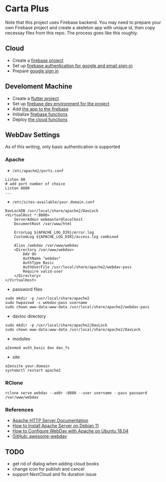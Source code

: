 # Carta Plus

Note that this project uses Firebase backend. You may need to prepare your
own Firebase project and create a skeleton app with unique id, then copy 
necessay files from this repo. The process goes like this roughly.

## Cloud
* Create a [firebase project](https://firebase.google.com/docs/functions/get-started?gen=2nd)
* Set up [firebase authentication for google and email sign-in](https://firebase.google.com/docs/auth/flutter/start)
* Prepare [google sign in](https://pub.dev/packages/google_sign_in)

## Develoment Machine
* Create a [flutter project](https://stackoverflow.com/questions/49047411/flutter-how-to-create-a-new-project)
* Set up [firebase dev environment for the project](https://firebase.google.com/docs/functions/get-started?gen=2nd#set-up-your-environment-and-the-firebase-cli)
* Add [the app to the firebase](https://firebase.google.com/docs/flutter/setup?platform=ios)
* Initialize [firebase functions](https://firebase.google.com/docs/functions/get-started?gen=2nd#initialize-your-project)
* Deploy [the cloud functions](https://firebase.google.com/docs/functions/get-started?gen=2nd#deploy-functions-to-a-production-environment)

## WebDav Settings

As of this writing, only basic authentication is supported

### Apache

* `/etc/apache2/ports.conf`
```
Listen 80
# add port number of choice
Listen 8080
...
```

* `/etc/sites-available/your.domain.conf`
```
DavLockDB /usr/local/share/apache2/DavLock
<VirtualHost *:8080>
	ServerAdmin webmaster@localhost
	DocumentRoot /var/www/html

	ErrorLog ${APACHE_LOG_DIR}/error.log
	CustomLog ${APACHE_LOG_DIR}/access.log combined

	Alias /webdav /var/www/webdav
	<Directory /var/www/webdav>
		DAV On
		AuthName "webdav"
		AuthType Basic
		AuthUserFile /usr/local/share/apache2/webdav-pass
		Require valid-user
	</Directory>
</VirtualHost>
```

* password files
```
sudo mkdir -p /usr/local/share/apache2
sudo hwpasswd -c webdav-pass username
sudo chown www-data:www-data /usr/local/share/apache2/webdav-pass
```

* davloc directory
```
sudo mkdir -p /usr/local/share/apache2/DavLock
sudo chown www-data:www-data /usr/local/share/apache2/DavLock
```

* modules
```
a2enmod auth_basic dav dav_fs
```

* site
```
a2ensite your.domain
systemctl restart apache2
```



### RClone
```
rclone serve webdav --addr :8080 --user username --pass password /var/www/webdav
```

### References

* [Apache HTTP Server Documentation](https://httpd.apache.org/docs/current/)
* [How to Install Apache Server on Debian 11](https://www.digitalocean.com/community/tutorials/how-to-install-the-apache-web-server-on-debian-11)
* [How to Configure WebDav with Apache on Ubuntu 18.04](https://www.digitalocean.com/community/tutorials/how-to-configure-webdav-access-with-apache-on-ubuntu-18-04)
* [GitHub: awesome-webdav](https://github.com/fstanis/awesome-webdav)

## TODO

- get rid of dialog when adding cloud books
- change icon for publish and cancel
- support NextCloud and fix duration issue